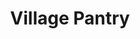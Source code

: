 ---
title: "Village Pantry"
url: /indianapolis/village-pantry-east-thompson-road/
shop: convenience
---